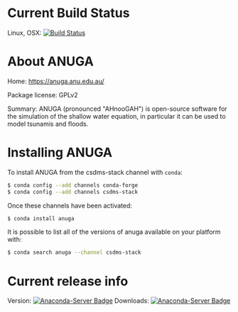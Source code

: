 # Current Build Status

Linux, OSX: [![Build Status](https://travis-ci.org/csdms-stack/anuga-recipe.svg?branch=master)](https://travis-ci.org/csdms-stack/anuga-recipe)

# About ANUGA

Home: https://anuga.anu.edu.au/

Package license: GPLv2

Summary: ANUGA (pronounced "AHnooGAH") is open-source software for the simulation of the shallow water equation, in particular it can be used to model tsunamis and floods.

# Installing ANUGA

To install ANUGA from the csdms-stack channel with `conda`:

```bash
$ conda config --add channels conda-forge
$ conda config --add channels csdms-stack
```

Once these channels have been activated:

```bash
$ conda install anuga
```

It is possible to list all of the versions of anuga available on your
platform with:

```bash
$ conda search anuga --channel csdms-stack
```

# Current release info

Version: [![Anaconda-Server Badge](https://anaconda.org/csdms-stack/anuga/badges/version.svg)](https://anaconda.org/csdms-stack/anuga)
Downloads: [![Anaconda-Server Badge](https://anaconda.org/csdms-stack/anuga/badges/downloads.svg)](https://anaconda.org/csdms-stack/anuga)
